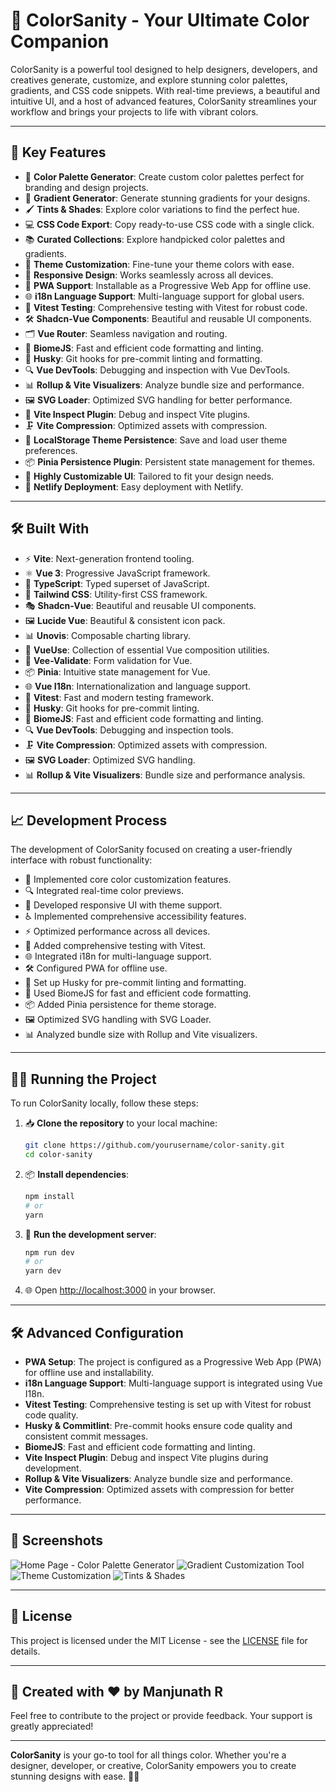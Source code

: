 # 🎨 ColorSanity - Your Ultimate Color Companion

ColorSanity is a powerful tool designed to help designers, developers, and creatives generate, customize, and explore stunning color palettes, gradients, and CSS code snippets. With real-time previews, a beautiful and intuitive UI, and a host of advanced features, ColorSanity streamlines your workflow and brings your projects to life with vibrant colors.

---

## 🚀 Key Features

- 🎨 **Color Palette Generator**: Create custom color palettes perfect for branding and design projects.
- 🌈 **Gradient Generator**: Generate stunning gradients for your designs.
- 🖌️ **Tints & Shades**: Explore color variations to find the perfect hue.
- 💻 **CSS Code Export**: Copy ready-to-use CSS code with a single click.
- 📚 **Curated Collections**: Explore handpicked color palettes and gradients.
- 🎨 **Theme Customization**: Fine-tune your theme colors with ease.
- 📱 **Responsive Design**: Works seamlessly across all devices.
- 🔧 **PWA Support**: Installable as a Progressive Web App for offline use.
- 🌐 **i18n Language Support**: Multi-language support for global users.
- 🧪 **Vitest Testing**: Comprehensive testing with Vitest for robust code.
- 🛠️ **Shadcn-Vue Components**: Beautiful and reusable UI components.
- 🗂️ **Vue Router**: Seamless navigation and routing.
- 🧹 **BiomeJS**: Fast and efficient code formatting and linting.
- 🐶 **Husky**: Git hooks for pre-commit linting and formatting.
- 🔍 **Vue DevTools**: Debugging and inspection with Vue DevTools.
- 📊 **Rollup & Vite Visualizers**: Analyze bundle size and performance.
- 🖼️ **SVG Loader**: Optimized SVG handling for better performance.
- 🔧 **Vite Inspect Plugin**: Debug and inspect Vite plugins.
- 🗜️ **Vite Compression**: Optimized assets with compression.
- 💾 **LocalStorage Theme Persistence**: Save and load user theme preferences.
- 📦 **Pinia Persistence Plugin**: Persistent state management for themes.
- 🎨 **Highly Customizable UI**: Tailored to fit your design needs.
- 🚀 **Netlify Deployment**: Easy deployment with Netlify.

---

## 🛠️ Built With

- ⚡ **Vite**: Next-generation frontend tooling.
- ⚛️ **Vue 3**: Progressive JavaScript framework.
- 📘 **TypeScript**: Typed superset of JavaScript.
- 🎨 **Tailwind CSS**: Utility-first CSS framework.
- 🎭 **Shadcn-Vue**: Beautiful and reusable UI components.
- 🖼️ **Lucide Vue**: Beautiful & consistent icon pack.
- 📊 **Unovis**: Composable charting library.
- 🌙 **VueUse**: Collection of essential Vue composition utilities.
- 🚨 **Vee-Validate**: Form validation for Vue.
- 📦 **Pinia**: Intuitive state management for Vue.
- 🌐 **Vue I18n**: Internationalization and language support.
- 🧪 **Vitest**: Fast and modern testing framework.
- 🐶 **Husky**: Git hooks for pre-commit linting.
- 🧹 **BiomeJS**: Fast and efficient code formatting and linting.
- 🔍 **Vue DevTools**: Debugging and inspection tools.
- 🗜️ **Vite Compression**: Optimized assets with compression.
- 🖼️ **SVG Loader**: Optimized SVG handling.
- 📊 **Rollup & Vite Visualizers**: Bundle size and performance analysis.

---

## 📈 Development Process

The development of ColorSanity focused on creating a user-friendly interface with robust functionality:

- 🎨 Implemented core color customization features.
- 🔍 Integrated real-time color previews.
- 🎨 Developed responsive UI with theme support.
- ♿ Implemented comprehensive accessibility features.
- ⚡ Optimized performance across all devices.
- 🧪 Added comprehensive testing with Vitest.
- 🌐 Integrated i18n for multi-language support.
- 🛠️ Configured PWA for offline use.
- 🐶 Set up Husky for pre-commit linting and formatting.
- 🧹 Used BiomeJS for fast and efficient code formatting.
- 📦 Added Pinia persistence for theme storage.
- 🖼️ Optimized SVG handling with SVG Loader.
- 📊 Analyzed bundle size with Rollup and Vite visualizers.

---

## 🏃‍♂️ Running the Project

To run ColorSanity locally, follow these steps:

1. 📥 **Clone the repository** to your local machine:

   ```bash
   git clone https://github.com/yourusername/color-sanity.git
   cd color-sanity
   ```

2. 📦 **Install dependencies**:

   ```bash
   npm install
   # or
   yarn
   ```

3. 🚀 **Run the development server**:

   ```bash
   npm run dev
   # or
   yarn dev
   ```

4. 🌐 Open [http://localhost:3000](http://localhost:3000) in your browser.

---

## 🛠️ Advanced Configuration

- **PWA Setup**: The project is configured as a Progressive Web App (PWA) for offline use and installability.
- **i18n Language Support**: Multi-language support is integrated using Vue I18n.
- **Vitest Testing**: Comprehensive testing is set up with Vitest for robust code quality.
- **Husky & Commitlint**: Pre-commit hooks ensure code quality and consistent commit messages.
- **BiomeJS**: Fast and efficient code formatting and linting.
- **Vite Inspect Plugin**: Debug and inspect Vite plugins during development.
- **Rollup & Vite Visualizers**: Analyze bundle size and performance.
- **Vite Compression**: Optimized assets with compression for better performance.

---

## 📸 Screenshots

![Home Page - Color Palette Generator](/screenshots/screenshot1.png)
![Gradient Customization Tool](/screenshots/screenshot2.png)
![Theme Customization](/screenshots/screenshot3.png)
![Tints & Shades](/screenshots/screenshot4.png)

---

## 📄 License

This project is licensed under the MIT License - see the [LICENSE](LICENSE) file for details.

---

## 💖 Created with ❤️ by Manjunath R

Feel free to contribute to the project or provide feedback. Your support is greatly appreciated!

---

**ColorSanity** is your go-to tool for all things color. Whether you're a designer, developer, or creative, ColorSanity empowers you to create stunning designs with ease. 🌈✨

